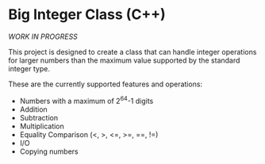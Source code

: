 <h1>Big Integer Class (C++)</h1>

*WORK IN PROGRESS*

This project is designed to create a class that can handle integer operations for larger numbers than the maximum value supported by the standard integer type.

These are the currently supported features and operations:

<ul>
  <li>Numbers with a maximum of 2<sup>64</sup>-1 digits</li>  
  <li>Addition</li>  
  <li>Subtraction</li>  
  <li>Multiplication</li>  
  <li>Equality Comparison (<, >, <=, >=, ==, !=)</li>  
  <li>I/O</li>
  <li>Copying numbers</li>  
</ul>
